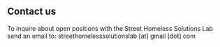 ## Contact us

To inquire about open positions with the Street Homeless Solutions Lab send an email to: streethomelesssolutionslab [at] gmail [dot] com
